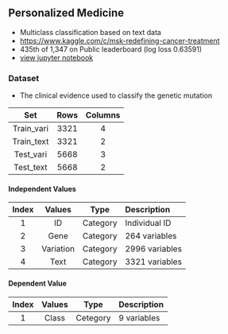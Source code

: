 ## Personalized Medicine
- Multiclass classification based on text data
- https://www.kaggle.com/c/msk-redefining-cancer-treatment
- 435th of 1,347 on Public leaderboard (log loss 0.63591)
- [view jupyter notebook](http://nbviewer.jupyter.org/github/JihongL/Personalized-Medicine/blob/master/Personal_Medicine.ipynb)

### Dataset
- The clinical evidence used to classify the genetic mutation

|Set|Rows|Columns|
|:---:|:---:|:---:|
|Train_vari|3321|4|
|Train_text|3321|2|
|Test_vari|5668|3|
|Test_text|5668|2|

#### Independent Values
|Index|Values|Type|Description|
|:---:|:---:|:---:|:---|
|1|ID|Category|Individual ID|
|2|Gene|Category|264 variables|
|3|Variation|Category|2996 variables|
|4|Text|Category|3321 variables|

#### Dependent Value
|Index|Values|Type|Description|
|:---:|:---:|:---:|:---|
|1|Class|Cetegory|9 variables|
